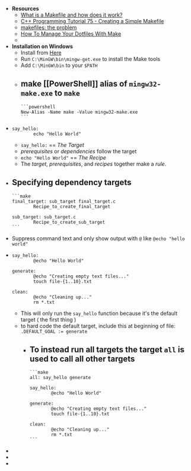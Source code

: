 - **Resources**
	- [What is a Makefile and how does it work?](https://opensource.com/article/18/8/what-how-makefile)
	- [C++ Programming Tutorial 75 - Creating a Simple Makefile](https://youtu.be/6Gw1rNyTJWA)
	- [makefiles: the problem](https://calmcode.io/makefiles/the-problem.html)
	- [How To Manage Your Dotfiles With Make](https://youtu.be/aP8eggU2CaU)
	-
- **Installation on Windows**
	- Install from [Here](http://gnuwin32.sourceforge.net/packages/make.htm)
	- Run `C:\MinGW\bin\mingw-get.exe` to install the Make tools
	- Add `C:\MinGW\bin` to your `$PATH`
	- make [[PowerShell]] alias of `mingw32-make.exe` to `make`
		-
		  ```powershell
		  New-Alias -Name make -Value mingw32-make.exe
		  ```
-
  ```make
  say_hello:
          echo "Hello World"
  ```
	- `say_hello:` == _The Target_
	- _prerequisites_ or _dependencies_ follow the target
	- `echo "Hello World"` == _The Recipe_
	- The _target_, _prerequisites_, and _recipes_ together make a _rule_.
- Specifying dependency targets
	-
	  ```make
	  final_target: sub_target final_target.c
	          Recipe_to_create_final_target
	  
	  sub_target: sub_target.c
	          Recipe_to_create_sub_target
	  ```
- Suppress command text and only show output with `@` like `@echo "hello world"`
-
  ```make
  say_hello:
          @echo "Hello World"
  
  generate:
          @echo "Creating empty text files..."
          touch file-{1..10}.txt
  
  clean:
          @echo "Cleaning up..."
          rm *.txt
  ```
	- This will only run the `say_hello` function because it's the default target ( the first thing )
	- to hard code the default target, include this at beginning of file: `.DEFAULT_GOAL := generate`
		- To instead run all targets the target `all` is used to call all other targets
			-
			  ```make
			  all: say_hello generate
			  
			  say_hello:
			          @echo "Hello World"
			  
			  generate:
			          @echo "Creating empty text files..."
			          touch file-{1..10}.txt
			  
			  clean:
			          @echo "Cleaning up..."
			          rm *.txt
			  ```
-
-
-